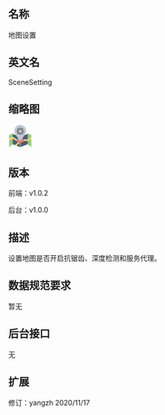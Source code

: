 ## 名称
地图设置

## 英文名
SceneSetting

## 缩略图
![](./logo.png)

## 版本
前端：v1.0.2

后台：v1.0.0  

## 描述
设置地图是否开启抗锯齿、深度检测和服务代理。

## 数据规范要求
暂无

## 后台接口
无

## 扩展
修订：yangzh 2020/11/17
